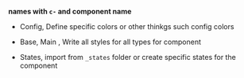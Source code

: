 **names with `c-` and component name**

- Config, Define specific colors or other thinkgs such config colors

- Base, Main , Write all styles for all types for component

- States, import from `_states` folder or create specific states for the component
